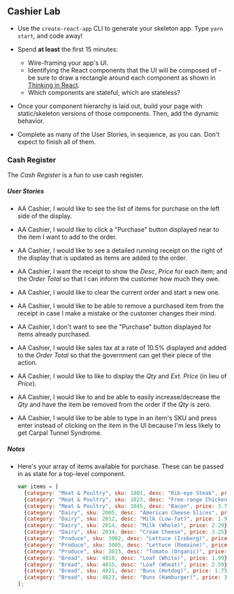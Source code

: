 ## Cashier Lab

- Use the `create-react-app` CLI to generate your skeleton app. Type `yarn start`, and code away!

- Spend **at least** the first 15 minutes:
  - Wire-framing your app's UI.
  - Identifying the React components that the UI will be composed of - be sure to draw a rectangle around each component as shown in [Thinking in React](https://facebook.github.io/react/docs/thinking-in-react.html).
  - Which components are stateful, which are stateless?

- Once your component hierarchy is laid out, build your page with static/skeleton versions of those components. Then, add the dynamic behavior. 

- Complete as many of the User Stories, in sequence, as you can. Don't expect to finish all of them.

### Cash Register

The _Cash Register_ is a fun to use cash register.

##### User Stories

- AA Cashier, I would like to see the list of items for purchase on the left side of the display.

- AA Cashier, I would like to click a "Purchase" button displayed near to the item I want to add to the order.

- AA Cashier, I would like to see a detailed running receipt on the right of the display that is updated as items are added to the order.

- AA Cashier, I want the receipt to show the _Desc_, _Price_ for each item; and the _Order Total_ so that I can inform the customer how much they owe.

- AA Cashier, I would like to clear the current order and start a new one.

- AA Cashier, I would like to be able to remove a purchased item from the receipt in case I make a mistake or the customer changes their mind.

- AA Cashier, I don't want to see the "Purchase" button displayed for items already purchased.

- AA Cashier, I would like sales tax at a rate of 10.5% displayed and added to the _Order Total_ so that the government can get their piece of the action.

- AA Cashier, I would like to like to display the _Qty_ and _Ext. Price_ (in lieu of _Price_).

- AA Cashier, I would like to and be able to easily increase/decrease the _Qty_ and have the item be removed from the order if the _Qty_ is zero.

- AA Cashier, I would like to be able to type in an item's SKU and press enter instead of clicking on the item in the UI because I'm less likely to get Carpal Tunnel Syndrome.

##### Notes

- Here's your array of items available for purchase. These can be passed in as state for a top-level component.

  ```js
  var items = [
    {category: "Meat & Poultry", sku: 1001, desc: "Rib-eye Steak", price: 12.95},
    {category: "Meat & Poultry", sku: 1023, desc: "Free-range Chicken", price: 6.95},
    {category: "Meat & Poultry", sku: 1045, desc: "Bacon", price: 3.79},
    {category: "Dairy", sku: 2005, desc: "American Cheese Slices", price: 5.59},
    {category: "Dairy", sku: 2012, desc: "Milk (Low-fat)", price: 1.99},
    {category: "Dairy", sku: 2014, desc: "Milk (Whole)", price: 2.29},
    {category: "Dairy", sku: 2034, desc: "Cream Cheese", price: 3.25},
    {category: "Produce", sku: 3002, desc: "Lettuce (Iceberg)", price: 1.25},
    {category: "Produce", sku: 3005, desc: "Lettuce (Romaine)", price: 2.39},
    {category: "Produce", sku: 3013, desc: "Tomato (Organic)", price: 0.99},
    {category: "Bread", sku: 4010, desc: "Loaf (White)", price: 1.99},
    {category: "Bread", sku: 4015, desc: "Loaf (Wheat)", price: 2.59},
    {category: "Bread", sku: 4021, desc: "Buns (Hotdog)", price: 1.75},
    {category: "Bread", sku: 4023, desc: "Buns (Hamburger)", price: 3.00}
  ];
  ```
